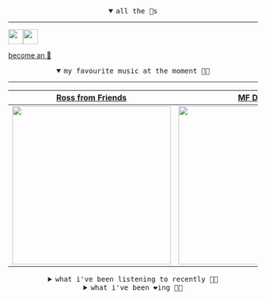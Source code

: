<details open>

<summary align="center"><samp>all the 🥚s</samp></summary>
<hr />

<a href="https://github.com/pvinis"><img src="https://avatars.githubusercontent.com/u/100233?s=90&v=4" width="30" height="30" /><a href="https://github.com/maxPugh"><img src="https://avatars.githubusercontent.com/u/46350013?s=90&u=52a601eaa2d272b35477d096fe782ebf0a8a1f68&v=4" width="30" height="30" />

<samp><a href="https://github.com/bitttttten/bitttttten/stargazers">become an 🥚</a></samp>

</details>

<details open>

<summary align="center"><samp>my favourite music at the moment 🎵🎶</samp></summary>
<hr />

<!-- toc -->

| [Ross from Friends](https://open.spotify.com/artist/1Ma3pJzPIrAyYPNRkp3SUF)                                                                                      | [MF DOOM](https://open.spotify.com/artist/2pAWfrd7WFF3XhVt9GooDL)                                                                                                | [Four Tet](https://open.spotify.com/artist/7Eu1txygG6nJttLHbZdQOh)                                                                                               | [LUMP](https://open.spotify.com/artist/4gQsGkfdB4uVrNBqo4MhmI)                                                                                                   |
| ---------------------------------------------------------------------------------------------------------------------------------------------------------------- | ---------------------------------------------------------------------------------------------------------------------------------------------------------------- | ---------------------------------------------------------------------------------------------------------------------------------------------------------------- | ---------------------------------------------------------------------------------------------------------------------------------------------------------------- |
| [<img src="https://i.scdn.co/image/ab6761610000e5eb220be919258c7391c5c0727b" width="320" height="auto">](https://open.spotify.com/artist/1Ma3pJzPIrAyYPNRkp3SUF) | [<img src="https://i.scdn.co/image/ab6761610000e5eb3e9a6caa41a80b9238a49784" width="320" height="auto">](https://open.spotify.com/artist/2pAWfrd7WFF3XhVt9GooDL) | [<img src="https://i.scdn.co/image/ab6761610000e5eb84e29d09b4917bec2700a0d7" width="320" height="auto">](https://open.spotify.com/artist/7Eu1txygG6nJttLHbZdQOh) | [<img src="https://i.scdn.co/image/ab6761610000e5eb9e412ed392a80791bbceecfd" width="320" height="auto">](https://open.spotify.com/artist/4gQsGkfdB4uVrNBqo4MhmI) |

<!-- tocstop -->

</details>

<details>

<summary align="center"><samp>what i've been listening to recently 🎵🎶</samp></summary>
<hr />

<!-- toc -->

| [No Step on Wing<br />Nils Frahm](https://open.spotify.com/track/2DmIDwMhMA3V0KipI78nM1)                                                                        | [Seventeen<br />Sharon Van Etten](https://open.spotify.com/track/5jZoYp0P8ML7AxkS3tQz3j)                                                                        | [So Hot You're Hurting My Feel…<br />Caroline Polachek](https://open.spotify.com/track/5B6Kjha6RRIMWGN7zGsAaT)                                                  | [Right Side of My Neck<br />Faye Webster](https://open.spotify.com/track/3cxZT78mZDyLsLPJKcTu3U)                                                                |
| --------------------------------------------------------------------------------------------------------------------------------------------------------------- | --------------------------------------------------------------------------------------------------------------------------------------------------------------- | --------------------------------------------------------------------------------------------------------------------------------------------------------------- | --------------------------------------------------------------------------------------------------------------------------------------------------------------- |
| [<img src="https://i.scdn.co/image/ab6761610000e5eb812d9b7d8497a380601c8366" width="320" height="auto">](https://open.spotify.com/track/2DmIDwMhMA3V0KipI78nM1) | [<img src="https://i.scdn.co/image/ab6761610000e5ebd6bc47b2e1f7fdbf5a0a3457" width="320" height="auto">](https://open.spotify.com/track/5jZoYp0P8ML7AxkS3tQz3j) | [<img src="https://i.scdn.co/image/ab6761610000e5eb9ffd2f3e492944e4024eb61d" width="320" height="auto">](https://open.spotify.com/track/5B6Kjha6RRIMWGN7zGsAaT) | [<img src="https://i.scdn.co/image/ab6761610000e5eba2f5c7ada7dcb46bb7454372" width="320" height="auto">](https://open.spotify.com/track/3cxZT78mZDyLsLPJKcTu3U) |

<!-- tocstop -->

</details>

<details>

<summary align="center"><samp>what i've been ❤️ing 🎵🎶</samp></summary>
<hr />

<!-- toc -->

| [Seventeen<br />Sharon Van Etten](https://open.spotify.com/album/4bfvR9TMwCm2tzXpboLH3t)                                                                        | [So Hot You're Hurting My Feel…<br />Caroline Polachek](https://open.spotify.com/album/4ClyeVlAKJJViIyfVW0yQD)                                                  | [Full<br />J. Albert](https://open.spotify.com/album/7uO5lLWW2Nv3G01Yt7lpGP)                                                                                    | [Miles' Lullaby<br />Washed Out](https://open.spotify.com/album/506gZaqv5DXu8OjrhYui9e)                                                                         |
| --------------------------------------------------------------------------------------------------------------------------------------------------------------- | --------------------------------------------------------------------------------------------------------------------------------------------------------------- | --------------------------------------------------------------------------------------------------------------------------------------------------------------- | --------------------------------------------------------------------------------------------------------------------------------------------------------------- |
| [<img src="https://i.scdn.co/image/ab67616d0000b2733ba1f72fb3bf152db4547435" width="320" height="auto">](https://open.spotify.com/album/4bfvR9TMwCm2tzXpboLH3t) | [<img src="https://i.scdn.co/image/ab67616d0000b2737d983e7bf67c2806218c2759" width="320" height="auto">](https://open.spotify.com/album/4ClyeVlAKJJViIyfVW0yQD) | [<img src="https://i.scdn.co/image/ab67616d0000b2739e7a243cf74bb324df8082a0" width="320" height="auto">](https://open.spotify.com/album/7uO5lLWW2Nv3G01Yt7lpGP) | [<img src="https://i.scdn.co/image/ab67616d0000b2732e27d9ab4a7749b6cdec965e" width="320" height="auto">](https://open.spotify.com/album/506gZaqv5DXu8OjrhYui9e) |

<!-- tocstop -->

</details>
